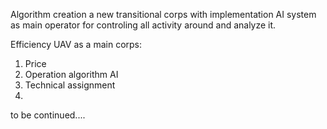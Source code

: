 Algorithm creation a new transitional corps with implementation AI system as main operator for controling all activity around and analyze it.

Efficiency UAV as a main corps:

1. Price
2. Operation algorithm AI
3. Technical assignment
4. 
to be continued....
